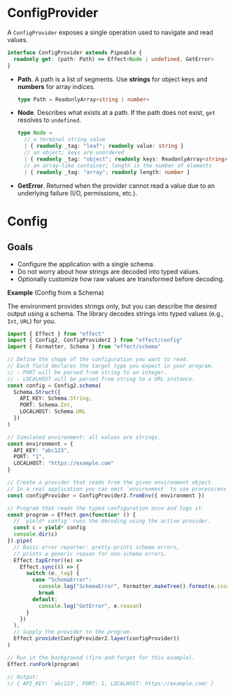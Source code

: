 # ConfigProvider

A `ConfigProvider` exposes a single operation used to navigate and read values.

```ts
interface ConfigProvider extends Pipeable {
  readonly get: (path: Path) => Effect<Node | undefined, GetError>
}
```

- **Path**. A path is a list of segments. Use **strings** for object keys and **numbers** for array indices.

  ```ts
  type Path = ReadonlyArray<string | number>
  ```

- **Node**. Describes what exists at a path. If the path does not exist, `get` resolves to `undefined`.

  ```ts
  type Node =
    // a terminal string value
    | { readonly _tag: "leaf"; readonly value: string }
    // an object; keys are unordered
    | { readonly _tag: "object"; readonly keys: ReadonlyArray<string> }
    // an array-like container; length is the number of elements
    | { readonly _tag: "array"; readonly length: number }
  ```

- **GetError**. Returned when the provider cannot read a value due to an underlying failure (I/O, permissions, etc.).

# Config

## Goals

- Configure the application with a single schema.
- Do not worry about how strings are decoded into typed values.
- Optionally customize how raw values are transformed before decoding.

**Example** (Config from a Schema)

The environment provides strings only, but you can describe the desired output using a schema. The library decodes strings into typed values (e.g., `Int`, `URL`) for you.

```ts
import { Effect } from "effect"
import { Config2, ConfigProvider2 } from "effect/config"
import { Formatter, Schema } from "effect/schema"

// Define the shape of the configuration you want to read.
// Each field declares the target type you expect in your program.
// - PORT will be parsed from string to an integer.
// - LOCALHOST will be parsed from string to a URL instance.
const config = Config2.schema(
  Schema.Struct({
    API_KEY: Schema.String,
    PORT: Schema.Int,
    LOCALHOST: Schema.URL
  })
)

// Simulated environment: all values are strings.
const environment = {
  API_KEY: "abc123",
  PORT: "1",
  LOCALHOST: "https://example.com"
}

// Create a provider that reads from the given environment object.
// In a real application you can omit `environment` to use process/env defaults.
const configProvider = ConfigProvider2.fromEnv({ environment })

// Program that reads the typed configuration once and logs it.
const program = Effect.gen(function* () {
  // `yield* config` runs the decoding using the active provider.
  const c = yield* config
  console.dir(c)
}).pipe(
  // Basic error reporter: pretty-prints schema errors,
  // prints a generic reason for non-schema errors.
  Effect.tapError((e) =>
    Effect.sync(() => {
      switch (e._tag) {
        case "SchemaError":
          console.log("SchemaError", Formatter.makeTree().format(e.issue))
          break
        default:
          console.log("GetError", e.reason)
      }
    })
  ),
  // Supply the provider to the program.
  Effect.provide(ConfigProvider2.layer(configProvider))
)

// Run in the background (fire-and-forget for this example).
Effect.runFork(program)

// Output:
// { API_KEY: 'abc123', PORT: 1, LOCALHOST: https://example.com/ }
```
